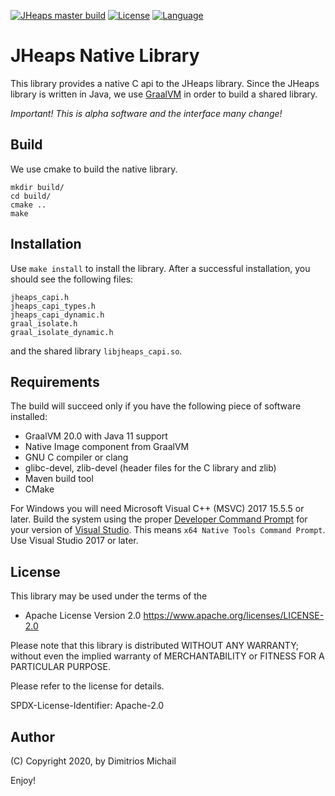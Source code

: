 [![JHeaps master build](https://github.com/d-michail/jheaps-capi/actions/workflows/push.yml/badge.svg)](https://github.com/d-michail/jheaps-capi/actions/workflows/push.yml)
[![License](https://img.shields.io/badge/license-Apache%202.0-blue.svg)](https://opensource.org/licenses/Apache-2.0)
[![Language](http://img.shields.io/badge/language-java-brightgreen.svg)](https://www.java.com/)

# JHeaps Native Library

This library provides a native C api to the JHeaps library. Since the JHeaps library is written in Java, we
use [GraalVM](https://www.graalvm.org/) in order to build a shared library.

_Important! This is alpha software and the interface many change!_

## Build

We use cmake to build the native library. 

```
mkdir build/
cd build/
cmake ..
make
```
## Installation

Use `make install` to install the library. After a successful installation, you should see the following files: 

```
jheaps_capi.h
jheaps_capi_types.h
jheaps_capi_dynamic.h
graal_isolate.h
graal_isolate_dynamic.h
```

and the shared library `libjheaps_capi.so`.

## Requirements 

The build will succeed only if you have the following piece of software installed:

 * GraalVM 20.0 with Java 11 support
 * Native Image component from GraalVM
 * GNU C compiler or clang
 * glibc-devel, zlib-devel (header files for the C library and zlib)
 * Maven build tool
 * CMake

For Windows you will need Microsoft Visual C++ (MSVC) 2017 15.5.5 or later. Build the 
system using the proper
[Developer Command Prompt](https://docs.microsoft.com/en-us/cpp/build/building-on-the-command-line?view=vs-2019#developer_command_prompt_shortcuts)
for your version of [Visual Studio](https://visualstudio.microsoft.com/vs/). This means 
`x64 Native Tools Command Prompt`. Use Visual Studio 2017 or later.

## License

This library may be used under the terms of the 

 * Apache License Version 2.0
   https://www.apache.org/licenses/LICENSE-2.0

Please note that this library is distributed WITHOUT ANY WARRANTY; without even the implied warranty of MERCHANTABILITY
or FITNESS FOR A PARTICULAR PURPOSE.

Please refer to the license for details.

SPDX-License-Identifier: Apache-2.0

## Author

(C) Copyright 2020, by Dimitrios Michail


Enjoy!
